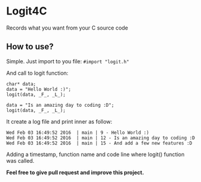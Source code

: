 # Logit4C

Records what you want from your C source code



## How to use?

Simple. Just import to you file:
`#import "logit.h"`

And call to logit function:
```
char* data;
data = "Hello World :)";
logit(data, _F_, _L_); 

data = "Is an amazing day to coding :D";
logit(data, _F_, _L_); 
```

It create a log file and print inner as follow:

```
Wed Feb 03 16:49:52 2016  | main | 9 - Hello World :)
Wed Feb 03 16:49:52 2016  | main | 12 - Is an amazing day to coding :D
Wed Feb 03 16:49:52 2016  | main | 15 - And add a few new features :D
```

Adding a timestamp, function name and code line where logit() function was called. 

__Feel free to give pull request and improve this project.__
